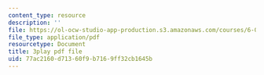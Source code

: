```yaml
---
content_type: resource
description: ''
file: https://ol-ocw-studio-app-production.s3.amazonaws.com/courses/6-003-signals-and-systems-fall-2011/77ac2160d71360f9b7169ff32cb1645b_3D51nqZ-97Q.pdf
file_type: application/pdf
resourcetype: Document
title: 3play pdf file
uid: 77ac2160-d713-60f9-b716-9ff32cb1645b
---
```

